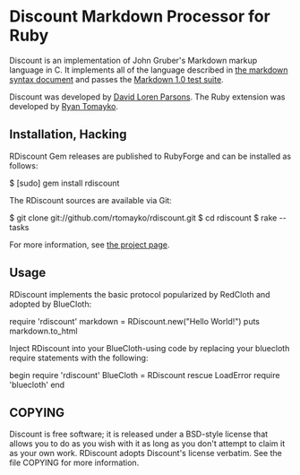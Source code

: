 Discount Markdown Processor for Ruby
====================================

Discount is an implementation of John Gruber's Markdown markup language in C. It
implements all of the language described in [the markdown syntax document][1] and
passes the [Markdown 1.0 test suite][2].

Discount was developed by [David Loren Parsons][3]. The Ruby extension was
developed by [Ryan Tomayko][4].

[1]: http://daringfireball.net/projects/markdown/syntax
[2]: http://daringfireball.net/projects/downloads/MarkdownTest_1.0.zip
[3]: http://www.pell.portland.or.us/~orc
[4]: http://tomayko.com/

Installation, Hacking
---------------------

RDiscount Gem releases are published to RubyForge and can be installed as
follows:

  $ [sudo] gem install rdiscount

The RDiscount sources are available via Git:

  $ git clone git://github.com/rtomayko/rdiscount.git
  $ cd rdiscount
  $ rake --tasks

For more information, see [the project page](http://github.com/rtomayko/rdiscount).

Usage
-----

RDiscount implements the basic protocol popularized by RedCloth and adopted
by BlueCloth:

  require 'rdiscount'
  markdown = RDiscount.new("Hello World!")
  puts markdown.to_html

Inject RDiscount into your BlueCloth-using code by replacing your bluecloth
require statements with the following:

  begin
    require 'rdiscount'
    BlueCloth = RDiscount
  rescue LoadError
    require 'bluecloth'
  end

COPYING
-------

Discount is free software;  it is released under a BSD-style license
that allows you to do as you wish with it as long as you don't attempt
to claim it as your own work. RDiscount adopts Discount's license
verbatim. See the file COPYING for more information.
